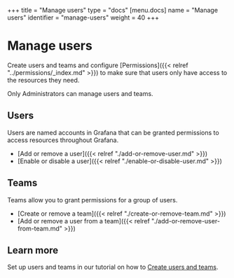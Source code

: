 +++
title = "Manage users"
type = "docs"
[menu.docs]
name = "Manage users"
identifier = "manage-users"
weight = 40
+++

# Manage users

Create users and teams and configure [Permissions]({{< relref "../permissions/_index.md" >}}) to make sure that users only have access to the resources they need.

Only Administrators can manage users and teams.

## Users

Users are named accounts in Grafana that can be granted permissions to access resources throughout Grafana.

- [Add or remove a user]({{< relref "./add-or-remove-user.md" >}})
- [Enable or disable a user]({{< relref "./enable-or-disable-user.md" >}})

## Teams

Teams allow you to grant permissions for a group of users.

- [Create or remove a team]({{< relref "./create-or-remove-team.md" >}})
- [Add or remove a user from a team]({{< relref "./add-or-remove-user-from-team.md" >}})

## Learn more

Set up users and teams in our tutorial on how to [Create users and teams](https://grafana.com/tutorials/create-users-and-teams).
